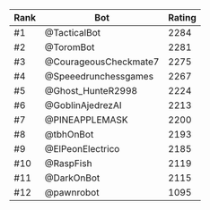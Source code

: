 Rank|Bot|Rating
---|---|---
#1|@TacticalBot|2284
#2|@ToromBot|2281
#3|@CourageousCheckmate7|2275
#4|@Speeedrunchessgames|2267
#5|@Ghost_HunteR2998|2224
#6|@GoblinAjedrezAI|2213
#7|@PINEAPPLEMASK|2200
#8|@tbhOnBot|2193
#9|@ElPeonElectrico|2185
#10|@RaspFish|2119
#11|@DarkOnBot|2115
#12|@pawnrobot|1095
